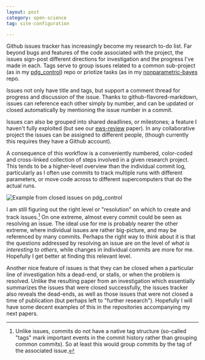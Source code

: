 ```yaml
---
layout: post
category: open-science
tag: site-configuration

---
```



Github issues tracker has increasingly become my research to-do list.  Far beyond bugs and features of the code associated with the project, the issues sign-post different directions for investigation and the progress I've made in each.  Tags serve to group issues related to a common sub-project (as in my [pdg_control](https://github.com/cboettig/pdg_control/issues)) repo or priotize tasks (as in my [nonparametric-bayes](https://github.com/cboettig/nonparametric-bayes/issues) repo.  

Issues not only have title and tags, but support a comment thread for progress and discussion of the issue.  Thanks to github-flavored-markdown, issues can reference each other simply by number, and can be updated or closed automatically by mentioning the issue number in a commit.  

Issues can also be grouped into shared deadlines, or milestones; a feature I haven't fully exploited (but see our [ews-review](https://github.com/cboettig/ews-review/issues/milestones) paper).  In any collaborative project the issues can be assigned to different people, (though currently this requires they have a Github account).  

A consequence of this workflow is a conveniently numbered, color-coded and cross-linked collection of steps involved in a given research project.  This tends to be a higher-level overview than the individual commit log, particularly as I often use commits to track multiple runs with different parameters, or move code across to different supercomputers that do the actual runs. 


![Example from closed issues on [`pdg_control`](https://github.com/cboettig/pdg_control/issues?labels=&milestone=&page=1&state=closed)](http://farm9.staticflickr.com/8490/8250376085_09f734c6f1.jpg)

I am still figuring out the right level or "resolution" on which to create and track issues.[^1]  On one extreme, almost every commit could be seen as resolving an issue.  The ideal use for me is probably nearer the other extreme, where individual issues are rather big-picture, and may be referenced by many commits.  Perhaps the right way to think about it is that the questions addressed by resolving an issue are on the level of *what is interesting to others*, while changes in individual commits are more for me. Hopefully I get better at finding this relevant level.   

Another nice feature of issues is that they can be closed when a particular line of investigation hits a dead-end, or stalls, or when the problem is resolved.  Unlike the resulting paper from an investigation which essentially summarizes the issues that were closed successfully, the issues tracker also reveals the dead-ends, as well as those issues that were not closed a time of publication (but perhaps left to "further research").  Hopefully I will have some decent examples of this in the repositories accompanying my next papers.  

[^1]: Unlike issues, commits do not have a native tag structure (so-called "tags" mark important events in the commit history rather than grouping common commits).  So at least this would group commits by the tag of the associated issue.  




